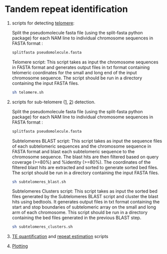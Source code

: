 # Tandem repeat identification

1. scripts for detecting [telomere](tandemrepeat-quantification/scripts/telomere.sh):
   
   Split the pseudomolecule fasta file (using the split-fasta python package) for each NAM line to individual chromosome sequences in FASTA format : 
  
   ```bash
   splitfasta pseudomolecule.fasta
   ```

   Telomere script: This script takes as input the chromosome sequences in FASTA format and generates output files in txt format containing telomeric coordinates      for the small and long end of the input chromosome sequence. The script should be run in a directory containing the input FASTA files. 
   
   ```bash
   sh telomere.sh
   ```

2. scripts for sub-telomere ([1](tandemrepeat-quantification/scripts/subtelomeres_clusters.sh), [2](tandemrepeat-quantification/scripts/subtelomeres_blast.sh)) detection.

   Split the pseudomolecule fasta file (using the split-fasta python package) for each NAM line to individual chromosome sequences in FASTA format : 
  
   ```bash
   splitfasta pseudomolecule.fasta
   ```
   Subtelomeres BLAST script: This script takes as input the sequence files of each subtelomeric sequences and the chromosome sequence in FASTA format and blast        each subtelomeric sequence to the chromosome sequence. The blast hits are then filtered based on query coverage (>=80%) and %identity (>=80%). The coordinates of    the filtered blast hits are extracted and sorted to generate sorted bed files. The script should be run in a directory containing the input FASTA files. 
   
    ```bash
    sh subtelomeres_blast.sh
    ```
   Subtelomeres Clusters script: This script takes as input the sorted bed files generated by the Subtelomeres BLAST script and cluster the blast hits using            bedtools. It generates output files in txt format containing the start and stop boundaries of subtelomeric array on the small and long arm of each chromosome.      This script should be run in a directory containing the bed files generated in the previous BLAST step.
   
   ```bash
   sh subtelomeres_clusters.sh
   ```
   
3. [TE quantification](tandemrepeat-quantification/scripts/TE_quantification.sh) and [repeat estimation](tandemrepeat-quantification/scripts/illumina_repeat_estimation.sh) scripts
4. [Plotting](tandemrepeat-quantification/scripts/stacked_barplot.R)

